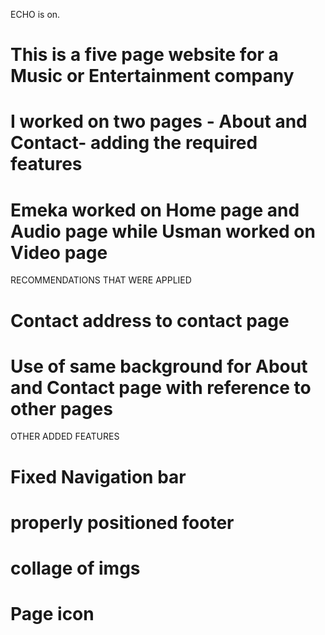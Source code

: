 ECHO is on.
# This is a five page website for a Music or Entertainment company
# I worked on two pages - About and Contact- adding the required features
# Emeka worked on Home page and Audio page while Usman worked on Video page
RECOMMENDATIONS THAT WERE APPLIED
# Contact address to contact page
# Use of same background for About and Contact page with reference to other pages
OTHER ADDED FEATURES
# Fixed Navigation bar
# properly positioned footer
# collage of imgs
# Page icon
